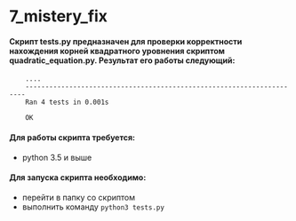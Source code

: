 # 7_mistery_fix

#### Скрипт tests.py предназначен для проверки корректности нахождения корней квадратного уровнения скриптом quadratic_equation.py. Результат его работы следующий:
```
    ....
    ----------------------------------------------------------------------
    Ran 4 tests in 0.001s

    OK
```


#### Для работы скрипта требуется:

- python 3.5 и выше


#### Для запуска скрипта необходимо:

- перейти в папку со скриптом
- выполнить команду `python3 tests.py`
